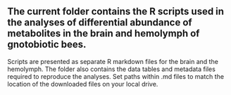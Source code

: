## The current folder contains the R scripts used in the analyses of differential abundance of metabolites in the brain and hemolymph of gnotobiotic bees.

Scripts are presented as separate R markdown files for the brain and the hemolymph. 
The folder also contains the data tables and metadata files required to reproduce the analyses.
Set paths within .md files to match the location of the downloaded files on your local drive.
